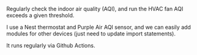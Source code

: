 Regularly check the indoor air quality (AQI), and run the HVAC fan AQI exceeds a given threshold.

I use a Nest thermostat and Purple Air AQI sensor, and we can easily add modules for other devices (just need to update import statements).

It runs regularly via Github Actions.
